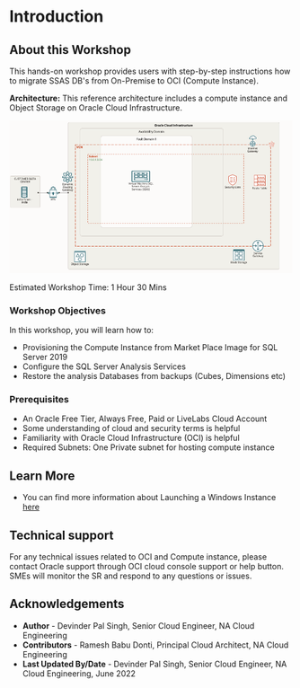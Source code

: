 # Introduction

## About this Workshop

This hands-on workshop provides users with step-by-step instructions how to migrate SSAS DB's from On-Premise to OCI (Compute Instance).

**Architecture:**
This reference architecture includes a compute instance and Object Storage on Oracle Cloud Infrastructure.

  ![](./images/compute-ssas.png " ")

Estimated Workshop Time: 1 Hour 30 Mins



### Workshop Objectives
In this workshop, you will learn how to:
* Provisioning the Compute Instance from Market Place Image for SQL Server 2019
* Configure the SQL Server Analysis Services
* Restore the analysis Databases from backups (Cubes, Dimensions etc)


### Prerequisites
* An Oracle Free Tier, Always Free, Paid or LiveLabs Cloud Account
* Some understanding of cloud and security terms is helpful
* Familiarity with Oracle Cloud Infrastructure (OCI) is helpful
* Required Subnets: One Private subnet for hosting compute instance


## Learn More
- You can find more information about Launching a Windows Instance [here](https://docs.oracle.com/en-us/iaas/Content/GSG/Tasks/launchinginstanceWindows.htm)


## Technical support
For any technical issues related to OCI and Compute instance, please contact Oracle support through OCI cloud console support or help button. SMEs will monitor the SR and respond to any questions or issues.

## Acknowledgements
* **Author** - Devinder Pal Singh, Senior Cloud Engineer, NA Cloud Engineering
* **Contributors** -  Ramesh Babu Donti, Principal Cloud Architect, NA Cloud Engineering
* **Last Updated By/Date** - Devinder Pal Singh, Senior Cloud Engineer, NA Cloud Engineering, June 2022
